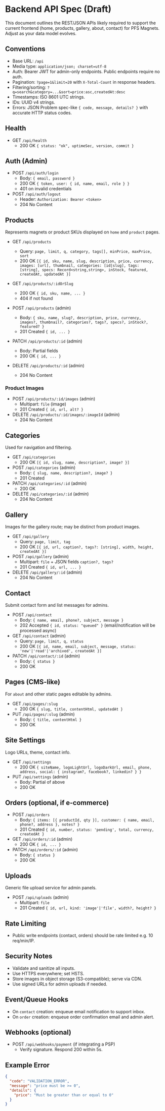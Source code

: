 # Backend API Spec (Draft)

This document outlines the REST/JSON APIs likely required to support the current frontend (home, products, gallery, about, contact) for PFS Magnets. Adjust as your data model evolves.

## Conventions
- Base URL: `/api`
- Media type: `application/json; charset=utf-8`
- Auth: Bearer JWT for admin-only endpoints. Public endpoints require no auth.
- Pagination: `?page=1&limit=20` with `X-Total-Count` in response headers.
- Filtering/sorting: `?q=search&category=...&sort=price:asc,createdAt:desc`
- Timestamps: ISO 8601 UTC strings.
- IDs: UUID v4 strings.
- Errors: JSON Problem spec-like `{ code, message, details? }` with accurate HTTP status codes.

## Health
- GET `/api/health`
  - 200 OK `{ status: "ok", uptimeSec, version, commit }`

## Auth (Admin)
- POST `/api/auth/login`
  - Body: `{ email, password }`
  - 200 OK `{ token, user: { id, name, email, role } }`
  - 401 on invalid credentials
- POST `/api/auth/logout`
  - Header: `Authorization: Bearer <token>`
  - 204 No Content

## Products
Represents magnets or product SKUs displayed on `home` and `product` pages.

- GET `/api/products`
  - Query: `page, limit, q, category, tags[], minPrice, maxPrice, sort`
  - 200 OK `[{ id, sku, name, slug, description, price, currency, images: [url], thumbnail, categories: [id|slug], tags: [string], specs: Record<string,string>, inStock, featured, createdAt, updatedAt }]`

- GET `/api/products/:idOrSlug`
  - 200 OK `{ id, sku, name, ... }`
  - 404 if not found

- POST `/api/products` (admin)
  - Body: `{ sku, name, slug?, description, price, currency, images?, thumbnail?, categories?, tags?, specs?, inStock?, featured? }`
  - 201 Created `{ id, ... }`

- PATCH `/api/products/:id` (admin)
  - Body: Partial fields
  - 200 OK `{ id, ... }`

- DELETE `/api/products/:id` (admin)
  - 204 No Content

### Product Images
- POST `/api/products/:id/images` (admin)
  - Multipart: `file` (image)
  - 201 Created `{ id, url, alt? }`
- DELETE `/api/products/:id/images/:imageId` (admin)
  - 204 No Content

## Categories
Used for navigation and filtering.

- GET `/api/categories`
  - 200 OK `[{ id, slug, name, description?, image? }]`
- POST `/api/categories` (admin)
  - Body: `{ slug, name, description?, image? }`
  - 201 Created
- PATCH `/api/categories/:id` (admin)
  - 200 OK
- DELETE `/api/categories/:id` (admin)
  - 204 No Content

## Gallery
Images for the gallery route; may be distinct from product images.

- GET `/api/gallery`
  - Query: `page, limit, tag`
  - 200 OK `[{ id, url, caption?, tags?: [string], width, height, createdAt }]`
- POST `/api/gallery` (admin)
  - Multipart: `file` + JSON fields `caption?, tags?`
  - 201 Created `{ id, url, ... }`
- DELETE `/api/gallery/:id` (admin)
  - 204 No Content

## Contact
Submit contact form and list messages for admins.

- POST `/api/contact`
  - Body: `{ name, email, phone?, subject, message }`
  - 202 Accepted `{ id, status: "queued" }` (email/notification will be processed async)
- GET `/api/contact` (admin)
  - Query: `page, limit, q, status`
  - 200 OK `[{ id, name, email, subject, message, status: 'new'|'read'|'archived', createdAt }]`
- PATCH `/api/contact/:id` (admin)
  - Body: `{ status }`
  - 200 OK

## Pages (CMS-like)
For `about` and other static pages editable by admins.

- GET `/api/pages/:slug`
  - 200 OK `{ slug, title, contentHtml, updatedAt }`
- PUT `/api/pages/:slug` (admin)
  - Body: `{ title, contentHtml }`
  - 200 OK

## Site Settings
Logo URLs, theme, contact info.

- GET `/api/settings`
  - 200 OK `{ siteName, logoLightUrl, logoDarkUrl, email, phone, address, social: { instagram?, facebook?, linkedin? } }`
- PUT `/api/settings` (admin)
  - Body: Partial of above
  - 200 OK

## Orders (optional, if e-commerce)
- POST `/api/orders`
  - Body: `{ items: [{ productId, qty }], customer: { name, email, phone?, address }, notes? }`
  - 201 Created `{ id, number, status: 'pending', total, currency, createdAt }`
- GET `/api/orders/:id` (admin)
  - 200 OK `{ id, ... }`
- PATCH `/api/orders/:id` (admin)
  - Body: `{ status }`
  - 200 OK

## Uploads
Generic file upload service for admin panels.

- POST `/api/uploads` (admin)
  - Multipart: `file`
  - 201 Created `{ id, url, kind: 'image'|'file', width?, height? }`

## Rate Limiting
- Public write endpoints (contact, orders) should be rate limited e.g. 10 req/min/IP.

## Security Notes
- Validate and sanitize all inputs.
- Use HTTPS everywhere; set HSTS.
- Store images in object storage (S3-compatible); serve via CDN.
- Use signed URLs for admin uploads if needed.

## Event/Queue Hooks
- On `contact` creation: enqueue email notification to support inbox.
- On `order` creation: enqueue order confirmation email and admin alert.

## Webhooks (optional)
- POST `/api/webhooks/payment` (if integrating a PSP)
  - Verify signature. Respond 200 within 5s.

## Example Error
```json
{
  "code": "VALIDATION_ERROR",
  "message": "price must be >= 0",
  "details": {
    "price": "Must be greater than or equal to 0"
  }
}
```

